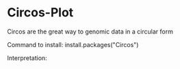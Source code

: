 # Circos-Plot
Circos are the great way to genomic data in a circular form 

Command to install:
install.packages("Circos")

Interpretation:
